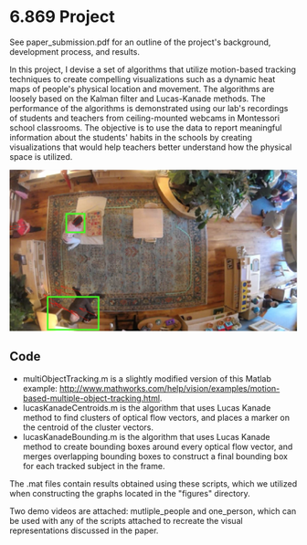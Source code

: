 # 6.869 Project

See paper_submission.pdf for an outline of the project's background, development process, and results.

In this project, I devise a set of algorithms that utilize motion-based tracking techniques to create compelling visualizations such as a dynamic heat maps of people's physical location and movement. The algorithms are loosely based on the Kalman filter and Lucas-Kanade methods. The performance of the algorithms is demonstrated using our lab's recordings of students and teachers from ceiling-mounted webcams in Montessori school classrooms. The objective is to use the data to report meaningful information about the students' habits in the schools by creating visualizations that would help teachers better understand how the physical space is utilized.

<div style="text-align:center" align="center"><img src="figures/im3.png" width="550"></div>

## Code

* multiObjectTracking.m is a slightly modified version of this Matlab example: http://www.mathworks.com/help/vision/examples/motion-based-multiple-object-tracking.html. 
* lucasKanadeCentroids.m is the algorithm that uses Lucas Kanade method to find clusters of optical flow vectors, and places a marker on the centroid of the cluster vectors.
* lucasKanadeBounding.m is the algorithm that uses Lucas Kanade method to create bounding boxes around every optical flow vector, and merges overlapping bounding boxes to construct a final bounding box for each tracked subject in the frame.

The .mat files contain results obtained using these scripts, which we utilized when constructing the graphs located in the "figures" directory.

Two demo videos are attached: mutliple_people and one_person, which can be used with any of the scripts attached to recreate the visual representations discussed in the paper.
